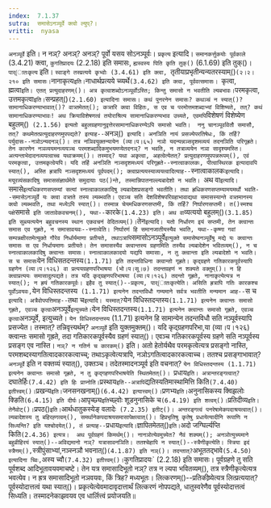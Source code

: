 ```yaml
---
index:  7.1.37
sutra:  समासेऽनञ्पूर्वे क्त्वो ल्युप्?।
vritti:  nyasa
---
```


`अनञ्पूर्वे` इति। न नञ्? अनञ्? अनञ्? पूर्वो यसय सोऽनञ्पूर्वः। `प्रकृत्य` इत्यादि। `समानकर्त्तुकयोः पूर्वकाले` (3.4.21) क्त्वा, `कुगतिप्रादयः` (2.2.18) इति समासः, `ह्यस्वस्य पिति कृति तुक्()` (6.1.69) इति तुक्()। `पार्(ातःकृत्य` इति। `स्वाङ्गे तस्प्रत्यये कृभ्वोः (3.4.61) इति क्त्वा, `तृतीयाप्रभृतीन्यन्यतरस्याम्()` (२।२।२१० इति समासः। `नानाकृत्य` इति। `नाधार्थप्रत्यये च्व्यर्थे` (3.4.62) इति क्त्वा, पूर्ववत्समासः। 
`कृत्वा, ह्मत्वा` इति। एतत् प्रत्युदाहरणम्()। अत्र कृत्वाशब्दोऽनञ्पूर्वोऽस्ति; किन्तु समासो न भवतीति ल्यबभावः। `परमकृत्वा, उत्तमकृत्वा` इति। `सन्प्रहत्()` (2.1.60) इत्यादिना समासः। कथं पुनरनेन समासः? कथञ्चं न स्यात्()? सामानाधिकरण्याभावात्()? वात्र्तमेतत्(); कत्र्तरि क्त्वा विहितः, स एव च परमोत्तमशब्दाभ्यां विशिष्यते, तत्? कथं सामानाधिकरण्याभावः! अथ क्रियाविशेषणत्वं तयोराश्रित्य सामानाधिकरण्यभाव उच्यते, एवमपि `विशेषणं विशेष्येण बहुलम्()` (2.1.56) इत्यतो बहुलग्रहणानुवृत्तेरसामानाधिकरण्येऽपि समासो भवति। 
ननु चानञ्पूर्वावेतौ समासौ, तत्? कथमेतत्प्रत्युदाहरणमुपपद्यते? इत्याह--`अनञ्()` इत्यादि। अनञिति नायं प्रसज्येपरतिषेधः, किं तर्हि? पर्युदासः--नञोऽन्यदनञ्()। तत्र नञिवयुक्तन्यायेन (व्या।प।६५) नञो यदन्यन्नञ्सदृशमव्ययं तदनञिति परिगृह्रते। तेन कारणेन नञव्ययमनव्ययञ्च परमशब्दादिकमुभयमप्येतदनञ्? न भवति, न तत्राव्ययेन नञा सादृश्यमस्ति। अत्यन्ताभेदादनव्ययत्वाच्च यथाक्रमम्()। तस्माद्? यथा अकृत्वा, अहत्वेत्येतत्? प्रत्युदाहरणमुपपन्नरूपम्(), एवं परमकृत्वा, उत्तमकृत्वेयपि। यदि तर्हि अनञिति नञ्सदृशमध्ययं परिगृह्रते--स्नात्वाकालकः, पीत्वास्थिरक इत्यादावपि स्यात्(), अस्ति ह्रत्रापि नञ्सदृशमध्ययं पूर्वपदम्(); क्त्वाप्रत्ययस्याव्ययत्वादित्याह--`स्नात्वाकालकः` इत्यादि। मयूरव्यंसकादिषु समाससंज्ञार्थमेते समुदायाः पठ()न्ते, तस्मान्निपातनाल्ल्यबादेशो न भवति। 
`अथ वा` इत्यादि। `समासे` इत्यधिकरणसप्तम्यां सत्यां स्नात्वाकालकादिषु ल्यबादेशप्रसङ्गो भवतीति। तथा ह्रधिकरणसप्तम्यामयमर्थो भवति--समासेऽनञ्पूर्वे यः क्त्वा वत्र्तते तस्य ल्यब्भवति। एवञ्च सति देशविशेषपरिग्रहाभावाद्यथा समासस्यान्ते वत्र्तमानस्य क्त्वो ल्यब्भवति, तथा मध्येऽपि स्यात्()। तस्मान्न चेयमधिकरणसप्तमी, किं तर्हि? निर्घारणसप्तमी। त()स्मश्च पक्षे `समासे` इति जातावेकवचनम्(), यथा--`कारके` (1.4.23) इति। अथ वा `व्यत्ययो बहुलम्()` (3.1.85) इति सुब्व्यत्ययेन बहुवचनस्य स्थान एकवचनं वेदितव्यम्()। `तेन` इत्यादि। यतो निर्धारण इयं सप्तमी, तेन क्त्वान्तः समास एव गृह्रते, न समासावयवः--स्नात्वेति। निर्घारणं हि समानजातीयस्यैव भवति, यथा--कृष्णा गवां सम्पन्नक्षीरतमेत्युक्ते गौरेव निर्धार्यमाणा प्रतीयते, तथाऽत्रापि `समासोऽनञ्पूर्वे` इत्युक्ते समासेष्वनञ्पूर्वेषु मद्ये यः क्त्वान्तः समासः स एव निर्धायमाणः प्रतीयते। तेन समासस्यैव क्त्वान्तस्य ग्रहणमिति तस्यैव ल्यबादेशेन भवितव्यम्(), न च स्नात्वाकालकादिषु क्त्वान्तः समासः। स्नात्वाकालकादयो यद्यपि समासाः, न तु क्त्वान्ता इति ल्यबादेशो न भवति। स च समासः `येन विधिसतदन्तस्य` (1.1.71) इति तदन्तविधिना क्त्वान्तो गृह्रते। कृद्ग्रहणे गतिकारकपूर्वस्यापि ग्रहणेन (व्या।प।१२६) वा प्रत्ययग्रहणपरिभाषया (भो।प।सू।७) तदन्तग्रहणं न शक्यते वक्तुम्()। न हि क्त्वाप्रत्ययः समासादुत्पद्यते। तत्र यदि कृद्ग्रहणपरिभाषया (व्या।प।१२६) तदन्तो गृह्रते, नानाकृत्येत्यत्र न स्यात्(); न ह्रयं गतिकारकपूर्वः। इहैव तु स्यात्()--प्रकृत्य, पार्(ातःकृत्येति। असिति ह्रत्रापि गतिः कारकश्च पूर्वोऽवयवः, `येन विधिस्तदन्तस्य` (1.1.71) इत्यनेन तदन्तविधौ गम्यमाने सर्वत्र भवतीति मन्यमान आह--`स च` इत्यादि। अत्रैवोपपत्तिमाह--`तथा च` इत्यादि। यस्मात्? `येन विधिस्तदन्तस्य` (1.1.71) इत्यनेन क्त्वान्तः समासो गृह्रते, एवञ्च कृत्वा `अनञ्पूर्वे` इत्युच्यते। `येन विधिस्तदन्तस्य` (1.1.71) इत्यनेन क्त्वान्तः समासो गृह्रते, एवञ्च कृत्वा `अनञ्पूर्वे, इत्युच्यते। `येन विधिस्तदन्तस्य` (1.1.71) इत्यनेन हि सामान्येन तदन्तविधौ सति नञ्पूर्वस्यापि प्रसज्येत। तस्मात्? तन्निवृत्त्यर्थम्? `अनञ्पूर्वे` इति युक्तमुक्तम्()। यदि कृद्ग्रहणपरिभा,या (व्या।प।१२६) क्त्वान्तः समासो गृह्रते, तदा गतिकारकपूर्वस्यैव ग्रहणं स्यात्()। एवञ्च गतिकारकपूर्वस्य ग्रहणे सति नञ्पूर्वस्य प्रसङ्ग एव नास्ति। `नञ्? न गतिर्न च कारकम्()` इति। अतो हेतोर्यथैव परमकृत्वेत्यत्र प्रसङ्गो नास्ति, परमशब्दस्यागतित्वादकारकत्वाच्च्; तथाऽकृत्वेत्यत्रापि, नञोऽगतित्वादकारकत्वाच्च। ततश्च प्रसङ्गाभावात्? `अनञ्पूर्वे` इति न वक्तव्यं स्यात्(), उक्तञ्च। तदेतस्मादनञ्पूर्व इति वचनात्? `येन विधिस्तदन्तस्य (1.1.71) इत्यनेन क्त्वान्तः समासो गृह्रते, न तु कृद्गहणपरिभाषयेति स्थितमेतत्()।
`प्रधाय` इति। अत्रान्तरङ्गत्वात्? `दघातेर्हिः` (7.4.42) इति हिः प्राप्नोति। `प्रस्थाय` इति--अत्रापि `द्यतिस्यतिमास्थामित्ति किति` (7.4.40) इतीत्त्वम्()। `प्रखन्य` इति। `जनसनखनाम्()` (6.4.42) इत्यात्त्वम्()। `प्रणभ्य` इति। `अनुनासिकस्य क्विझलोः क्ङिति` (6.4.15) इति दीर्घः। `आपृच्छ्य` इति `च्छ्वोः शूडनुनासिके च` (6.4.19) इति शत्वम्()। `प्रतिदीव्य` इति। तेनैवोट्()। `प्रपठ()` इति। `आर्थधातुकस्येङ् वलादेः` (7.2.35) इतीट्()। अन्तरङ्गत्वं पनरेषामेकपदाश्रयत्वात्()। ल्यबादेशस्य तु बहिरह्गत्वम्(), समर्थानेकपदाश्रयसमासापेक्षत्वात्()। हिप्रभृतिषु कृतेषु प्रधायेत्यादीनि रूपाणि न सिध्यन्ति? इति यश्चोदयेत्(), तं प्रत्याह--`प्रधाय` इत्यादि। `ज्ञापितमेतत्()` इति। `अदो जग्घिर्ल्यप्ति किति` (2.4.36) इत्यत्र। 
अथ पूर्वग्रहणं किमर्थम्()। नानञोत्येवमुच्येत? नैवं शक्यम्(); अनञोत्युच्यमाने बहुव्रीहिरयं स्यात्()--अविद्यमानो नञ्? यत्रासावनञिति। ततश्चेहापि न स्यात्()--स्त्रैणीकृत्येति। स्त्रिया इदं स्त्रैणम्(), `स्त्रीपुंसाभ्यां,नञ्स्नञौ भवनात्()` (4.1.87) इति नञ्()। तदन्तात्? `अभूततद्भावे` (5.4.50) इत्यादिना च्विः, `अस्य च्वौ` (7.4.32) इतीत्त्वम्()। `कुगतिप्रादयः` (2.2.18) इति समासः। पूर्वग्रहणे तु सति पूर्वशब्द आदिभूतावयवमाचष्टे। तेन यत्र समासादिभूतो नञ्? तत्र न ल्यपा भवितव्यम्(), तत्र स्त्रैणीकृत्येत्यत्र भवत्येव। न ह्रत्र समासादिभूतो नञवयवः, किं त्रिह? मध्यभूतः। 
लित्करणम्()--प्रतिकीष्र्येत्यत्र लित्प्रत्ययात्? पूर्वस्योदात्तत्वं यथा स्यात्()। प्रकृत्येत्येवमादावृदात्तार्थं लित्करणं नोपपद्यते, धातुस्वरेणैव पूर्वस्योदात्तत्वं सिध्यति। तस्मादनेकाझवयव एव धार्लित्त्वं प्रयोजयति॥
